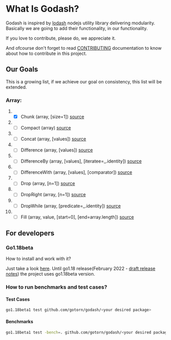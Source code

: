 # What Is Godash?

Godash is inspired by [lodash](https://github.com/lodash/lodash) nodejs utility library delivering modularity.\
Basically we are going to add their functionality, in our functionality.

If you love to contribute, please do, we appreciate it.

And ofcourse don't forget to read [CONTRIBUTING](/CONTRIBUTING.md) documentation to know about how to contribute in this project.

## Our Goals

This is a growing list, if we achieve our goal on consistency, this list will be extended.

### Array:

1. - [X] Chunk (array, [size=1]) [source](https://lodash.com/docs/latest#chunk)</details>
2. - [ ] Compact (array) [source](https://lodash.com/docs/latest#compact)</details>
3. - [ ] Concat (array, [values]) [source](https://lodash.com/docs/latest#concat)</details>
4. - [ ] Difference (array, [values]) [source](https://lodash.com/docs/latest#difference)</details>
5. - [ ] DifferenceBy (array, [values], [iteratee=_.identity]) [source](https://lodash.com/docs/latest#differenceBy)</details>
6. - [ ] DifferenceWith (array, [values], [comparator]) [source](https://lodash.com/docs/latest#differenceWith)</details>
7. - [ ] Drop (array, [n=1]) [source](https://lodash.com/docs/latest#drop)</details>
8. - [ ] DropRight (array, [n=1]) [source](https://lodash.com/docs/latest#dropRight)</details>
9. - [ ] DropWhile (array, [predicate=_.identity]) [source](https://lodash.com/docs/latest#dropWhile)</details>
10. - [ ] Fill (array, value, [start=0], [end=array.length]) [source](https://lodash.com/docs/latest#fill)</details>

## For developers

### Go1.18beta

How to install and work with it?

Just take a look [here](https://go.dev/dl/#go1.18beta1).
Until go1.18 release(February 2022 - [draft release notes](https://tip.golang.org/doc/go1.18)) the project uses go1.18beta version.

### How to run benchmarks and test cases?

#### Test Cases

```bash
go1.18beta1 test github.com/gotorn/godash/<your desired package>
```

#### Benchmarks

```bash
go1.18beta1 test -bench=. github.com/gotorn/godash/<your desired package>
```